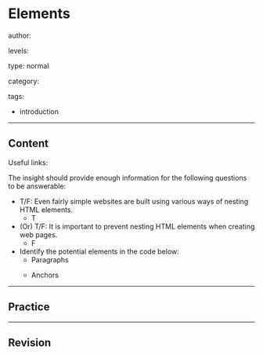 # Elements
author:

levels:

type: normal

category:

tags:
  - introduction

---
## Content

Useful links:


The insight should provide enough information for the following questions to be answerable:

  - T/F: Even fairly simple websites are built using various ways of nesting HTML elements. 
    - T
  - (Or) T/F: It is important to prevent nesting HTML elements when creating web pages. 
    - F
  - Identify the potential elements in the code below: 
      - Paragraphs <p></p>
      - Anchors <a>

---
## Practice

---
## Revision

